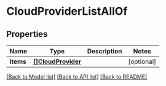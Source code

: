 # CloudProviderListAllOf

## Properties

Name | Type | Description | Notes
------------ | ------------- | ------------- | -------------
**Items** | [**[]CloudProvider**](CloudProvider.md) |  | [optional] 

[[Back to Model list]](../README.md#documentation-for-models) [[Back to API list]](../README.md#documentation-for-api-endpoints) [[Back to README]](../README.md)


